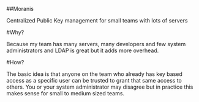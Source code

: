 ##Moranis

Centralized Public Key management for small teams with lots of servers

#Why?
 
Because my team has many servers, many developers and few system administrators and LDAP is great but it adds more overhead.

#How?

The basic idea is that anyone on the team who already has key based access as a specific user can be trusted to grant that same access
to others. You or your system administrator may disagree but in practice this makes sense for small to medium sized teams. 

